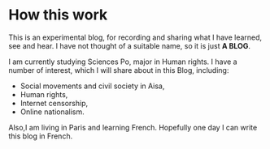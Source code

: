 # How this work

This is an experimental blog, for recording and sharing what I have learned, see and hear. I have not thought of a suitable name, so it is just **A BLOG**.

I am currently studying Sciences Po, major in Human rights. I have a number of interest, which I will share about in this Blog, including:

  - Social movements and civil society in Aisa,
  - Human rights,
  - Internet censorship,
  - Online nationalism.

Also,I am living in Paris and learning French. Hopefully one day I can write this blog in French.
